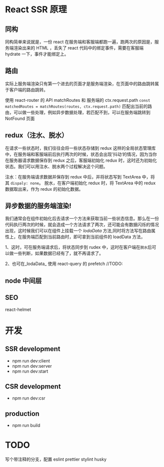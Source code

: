 # React SSR 原理

## 同构

同构简单来说就是，一份 react 在服务端和客服端都跑一遍，跑两次的原因是，服务端渲染出来的 HTML ，丢失了 react 代码中的绑定事件，需要在客服端 hydrate 一下，事件才能绑定上。

## 路由

实际上服务端渲染只有第一个进去的页面才是服务端渲染，在页面中的路由跳转属于客户端的路由跳转。

使用 react-router 的 API matchRoutes 和 服务端的 ctx.request.path `const matchedRoutes = matchRoutes(routes, ctx.request.path)` 匹配出当前的路由，可以做一些处理，例如异步数据处理，若匹配不到，可以在服务端跳转到 NotFound 页面

## redux（注水、脱水）

在请求一些状态时，我们往往会将一些状态存储到 redux 这样的全局状态管理库中，在服务端和客服端前后执行两次的时候，状态会出现’抖动‘的情况，因为当你在服务器请求数据保存到 redux 之后，客服端初始化 redux 时，这时还为初始化状态。我们可以用注水、脱水两个过程解决这个问题。

注水：在服务端请求数据并保存到 redux 中后，并将状态写到 TextArea 中，将其 `dispaly: none`。
脱水，在客户端初始化 redux 时，将 TextArea 中的 redux 数据取出来，作为 redux 的初始化数据。

## 异步数据的服务端渲染!

我们通常会在组件初始化后去请求一个方法来获取当前一些状态信息。那么在一份代码执行两次的时候，就会造成一个方法请求了两次，还可能会有数据闪烁的情况出现，这时候我们可以在组件上挂载一个 _lodaData_ 方法,同时将方法写在路由属性上，在服务端匹配到当前路由时，即可拿到当前组件的 loadData 方法，

1、这时，可在服务端请求后，将状态同步到 rudex 中，这时在客户端在`脱水`后可以做一些判断，如果数据已经有了，就不再请求了。

2、也可在_lodaData_ 使用 react-query 的 prefetch //TODO: 

## node 中间层

## SEO

react-helmet

# 开发

## SSR development

- npm run dev:client
- npm run dev:server
- npm run dev:start

## CSR development

- npm run dev:csr

## production

- npm run build

# TODO

写个带注释的分支，配置 eslint prettier stylint husky
